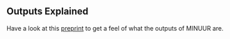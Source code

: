 ## Outputs Explained

Have a look at this [preprint](https://www.biorxiv.org/content/10.1101/2022.08.09.503283v1.full.pdf) to get a feel of what the outputs of MINUUR are. 